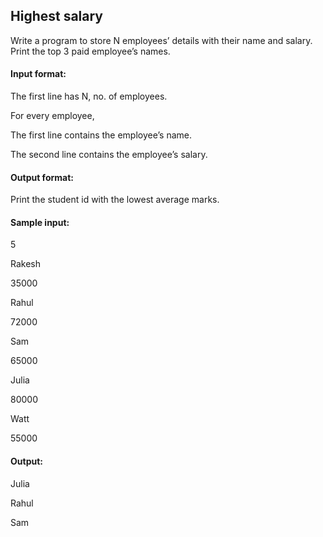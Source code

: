 ## Highest salary
Write a program to store N employees’ details with their name and salary. Print the top 3 paid employee’s names.
#### Input format:
The first line has N, no. of employees.

For every employee,

The first line contains the employee’s name.

The second line contains the employee’s salary.
#### Output format:
Print the student id with the lowest average marks.

#### Sample input:
5

Rakesh

35000

Rahul

72000

Sam

65000

Julia

80000

Watt

55000

#### Output:
Julia

Rahul

Sam
